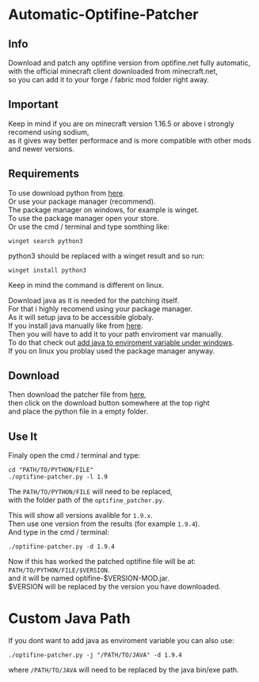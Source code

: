 # Automatic-Optifine-Patcher

## Info
Download and patch any optifine version from optifine.net fully automatic,  
with the official minecraft client downloaded from minecraft.net,  
so you can add it to your forge / fabric mod folder right away.

## Important
Keep in mind if you are on minecraft version 1.16.5 or above i strongly recomend using sodium,  
as it gives way better performace and is more compatible with other mods and newer versions.

## Requirements
To use download python from [here](https://www.python.org/downloads/).  
Or use your package manager (recommend).  
The package manager on windows, for example is winget.  
To use the package manager open your store.  
Or use the cmd / terminal and type somthing like:
```
winget search python3
```
python3 should be replaced with a winget result and so run:
```
winget install python3
```
Keep in mind the command is different on linux.

Download java as it is needed for the patching itself.  
For that i highly recomend using your package manager.  
As it will setup java to be accessible globaly.  
If you install java manually like from [here](https://www.openlogic.com/openjdk-downloads).  
Then you will have to add it to your path enviroment var manually.  
To do that check out [add java to enviroment variable under windows](https://confluence.atlassian.com/doc/setting-the-java_home-variable-in-windows-8895.html).  
If you on linux you problay used the package manager anyway.

## Download
Then download the patcher file from [here](https://codeberg.org/marvin1099/Automatic-Optifine-Patcher/src/branch/main/optifine_patcher.py),  
then click on the download button somewhere at the top right  
and place the python file in a empty folder.

## Use It
Finaly open the cmd / terminal and type:
```
cd "PATH/TO/PYTHON/FILE"
./optifine-patcher.py -l 1.9
```
The `PATH/TO/PYTHON/FILE` will need to be replaced,  
with the folder path of the `optifine_patcher.py`.

This will show all versions avalible for `1.9.x`.  
Then use one version from the results (for example `1.9.4`).  
And type in the cmd / terminal:
```
./optifine-patcher.py -d 1.9.4
```

Now if this has worked the patched optifine file will be at:  
`PATH/TO/PYTHON/FILE/$VERSION`.  
and it will be named optifine-$VERSION-MOD.jar.   
$VERSION will be replaced by the version you have downloaded.

# Custom Java Path
If you dont want to add java as enviroment variable you can also use:
```
./optifine-patcher.py -j "/PATH/TO/JAVA" -d 1.9.4
```  
where `/PATH/TO/JAVA` will need to be replaced by the java bin/exe path.